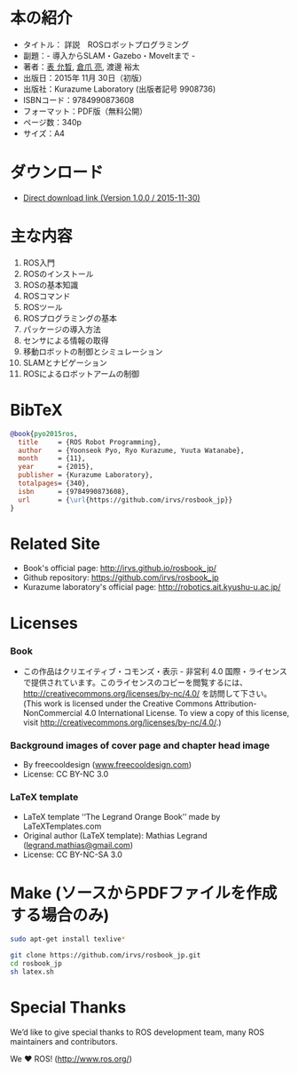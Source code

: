 # 本の紹介
- タイトル： 詳説　ROSロボットプログラミング
- 副題：- 導入からSLAM・Gazebo・MoveItまで -
- 著者：[表 允晳](http://robotpilot.net/), [倉爪 亮](http://robotics.ait.kyushu-u.ac.jp/~kurazume/), 渡邊 裕太
- 出版日：2015年 11月 30日（初版）
- 出版社：Kurazume Laboratory (出版者記号 9908736)
- ISBNコード：9784990873608
- フォーマット：PDF版（無料公開）
- ページ数：340p
- サイズ：A4

# ダウンロード
- [Direct download link (Version 1.0.0 / 2015-11-30)](https://raw.githubusercontent.com/irvs/rosbook_jp/master/release/ROSBOOK_JP_V1.0.0.pdf)

# 主な内容
1. ROS入門
1. ROSのインストール
1. ROSの基本知識
1. ROSコマンド
1. ROSツール
1. ROSプログラミングの基本
1. パッケージの導入方法
1. センサによる情報の取得
1. 移動ロボットの制御とシミュレーション
1. SLAMとナビゲーション
1. ROSによるロボットアームの制御

# BibTeX
```bib
@book{pyo2015ros,
  title     = {ROS Robot Programming},
  author    = {Yoonseok Pyo, Ryo Kurazume, Yuuta Watanabe},
  month     = {11},
  year      = {2015},
  publisher = {Kurazume Laboratory},
  totalpages= {340},
  isbn      = {9784990873608},
  url       = {\url{https://github.com/irvs/rosbook_jp}}
}
```

# Related Site
- Book's official	page:  http://irvs.github.io/rosbook_jp/
- Github repository: https://github.com/irvs/rosbook_jp
- Kurazume laboratory's official page: http://robotics.ait.kyushu-u.ac.jp/

# Licenses
### Book
- この作品はクリエイティブ・コモンズ・表示 - 非営利 4.0 国際・ライセンスで提供されています。このライセンスのコピーを閲覧するには、http://creativecommons.org/licenses/by-nc/4.0/ を訪問して下さい。(This work is licensed under the Creative Commons Attribution-NonCommercial 4.0 International License. To view a copy of this license, visit http://creativecommons.org/licenses/by-nc/4.0/.)

### Background images of cover page and chapter head image
- By freecooldesign (www.freecooldesign.com)
- License: CC BY-NC 3.0

### LaTeX template
- LaTeX template ‘‘The Legrand Orange Book’’ made by LaTeXTemplates.com
- Original author (LaTeX template): Mathias Legrand (legrand.mathias@gmail.com)
- License: CC BY-NC-SA 3.0

# Make (ソースからPDFファイルを作成する場合のみ)
```sh
sudo apt-get install texlive*
```
```sh
git clone https://github.com/irvs/rosbook_jp.git
cd rosbook_jp
sh latex.sh
```
# Special Thanks
We’d like to give special thanks to ROS development team, many ROS maintainers and contributors.

We ♥ ROS! (http://www.ros.org/)
